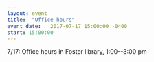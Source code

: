 ```yaml
---
layout: event
title:  "Office hours"
event_date:   2017-07-17 15:00:00 -0400
start: 15:00:00
---
```


7/17: Office hours in Foster library, 1:00--3:00 pm

